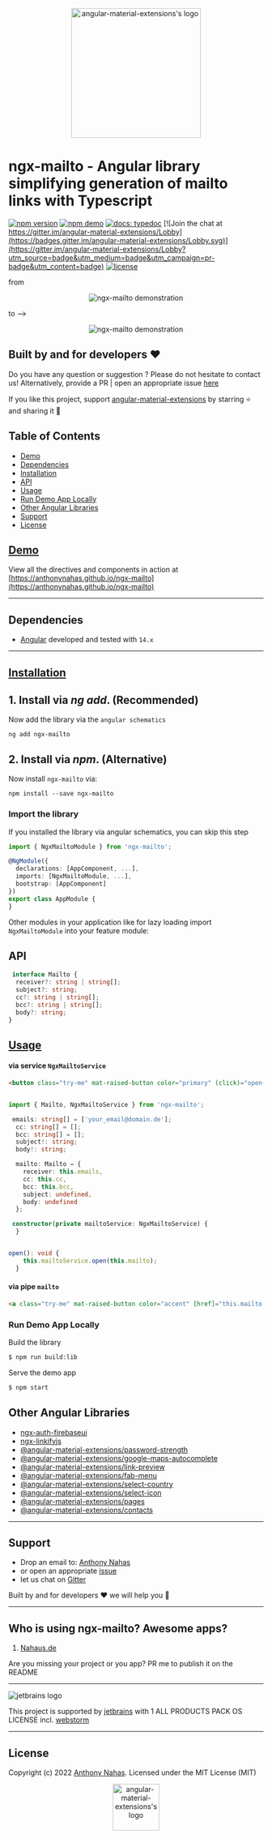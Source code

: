 <p align="center">
  <img alt="angular-material-extensions's logo"
   height="256px" width="256px" style="text-align: center;" 
   src="https://cdn.jsdelivr.net/gh/anthonynahas/ngx-mailto@master/assets/angular-material-extensions-logo.svg">
</p>

# ngx-mailto - Angular library simplifying generation of mailto links with Typescript

[![npm version](https://badge.fury.io/js/ngx-mailto.svg)](https://badge.fury.io/js/ngx-mailto)
[![npm demo](https://img.shields.io/badge/demo-online-ed1c46.svg)](https://anthonynahas.github.io/ngx-mailto)
[![docs: typedoc](https://img.shields.io/badge/docs-typedoc-4D0080.svg)](https://anthonynahas.github.io/ngx-mailto/doc/index.html)
[![Join the chat at https://gitter.im/angular-material-extensions/Lobby](https://badges.gitter.im/angular-material-extensions/Lobby.svg)](https://gitter.im/angular-material-extensions/Lobby?utm_source=badge&utm_medium=badge&utm_campaign=pr-badge&utm_content=badge)
[![license](https://img.shields.io/github/license/anthonynahas/ngx-mailto.svg?style=flat-square)](https://github.com/AnthonyNahas/ngx-mailto/blob/master/LICENSE)

from 

<p align="center">
  <img alt="ngx-mailto demonstration" style="text-align: center;"
   src="https://raw.githubusercontent.com/anthonynahas/ngx-mailto/HEAD/assets/ex1.png">
</p>

to -->

<p align="center">
  <img alt="ngx-mailto demonstration" style="text-align: center;"
   src="https://raw.githubusercontent.com/anthonynahas/ngx-mailto/HEAD/assets/ex2.png">
</p>


## Built by and for developers :heart:
Do you have any question or suggestion ? Please do not hesitate to contact us!
Alternatively, provide a PR | open an appropriate issue [here](https://github.com/AnthonyNahas/ngx-mailto/issues)

If you like this project, support [angular-material-extensions](https://github.com/angular-material-extensions) 
by starring :star: and sharing it :loudspeaker:

## Table of Contents
- [Demo](#demo)
- [Dependencies](#dependencies)
- [Installation](#installation)
- [API](#api)
- [Usage](#usage)
- [Run Demo App Locally](#run-demo-app-locally)
- [Other Angular Libraries](#other-angular-libraries)
- [Support](#support)
- [License](#license)

<a name="demo"/>

## [Demo](https://anthonynahas.github.io/ngx-mailto)

View all the directives and components in action at [https://anthonynahas.github.io/ngx-mailto](https://anthonynahas.github.io/ngx-mailto)

---

<a name="dependencies"/>

## Dependencies
* [Angular](https://angular.io) developed and tested with `14.x`

---

<a name="installation"/>

##  [Installation](https://anthonynahas.github.io/ngx-mailto/getting-started)

## 1. Install via *ng add*. (Recommended)


Now add the library via the `angular schematics`
```shell
ng add ngx-mailto
```

## 2. Install via *npm*. (Alternative) 

Now install `ngx-mailto` via:
```shell
npm install --save ngx-mailto
```


### Import the library

If you installed the library via angular schematics, you can skip this step


```typescript
import { NgxMailtoModule } from 'ngx-mailto'; 

@NgModule({
  declarations: [AppComponent, ...],
  imports: [NgxMailtoModule, ...],  
  bootstrap: [AppComponent]
})
export class AppModule {
}
```

Other modules in your application like for lazy loading import ` NgxMailtoModule ` into your feature module:


<a name="api"/>

## API


```typescript
 interface Mailto {
  receiver?: string | string[];
  subject?: string;
  cc?: string | string[];
  bcc?: string | string[];
  body?: string;
}
```


<a name="usage"/>

## [Usage](https://anthonynahas.github.io/ngx-mailto)


#### via service `NgxMailtoService`


```html
<button class="try-me" mat-raised-button color="primary" (click)="open()">Try Me!</button>
```

```typescript

import { Mailto, NgxMailtoService } from 'ngx-mailto';

 emails: string[] = ['your_email@domain.de'];
  cc: string[] = [];
  bcc: string[] = [];
  subject!: string;
  body!: string;

  mailto: Mailto = {
    receiver: this.emails,
    cc: this.cc,
    bcc: this.bcc,
    subject: undefined,
    body: undefined
  };

 constructor(private mailtoService: NgxMailtoService) {
  }


open(): void {
    this.mailtoService.open(this.mailto);
  }

```


#### via pipe `mailto`

```html
<a class="try-me" mat-raised-button color="accent" [href]="this.mailto | mailto">Try me!</a>
```



<a name="run-demo-app-locally"/>

###  Run Demo App Locally

Build the library

```bash
$ npm run build:lib
```

Serve the demo app

```bash
$ npm start
```



## Other Angular Libraries
- [ngx-auth-firebaseui](https://github.com/AnthonyNahas/ngx-auth-firebaseui)
- [ngx-linkifyjs](https://github.com/AnthonyNahas/ngx-linkifyjs)
- [@angular-material-extensions/password-strength](https://github.com/angular-material-extensions/password-strength)
- [@angular-material-extensions/google-maps-autocomplete](https://github.com/angular-material-extensions/google-maps-autocomplete)
- [@angular-material-extensions/link-preview](https://github.com/angular-material-extensions/link-preview)
- [@angular-material-extensions/fab-menu](https://github.com/angular-material-extensions/fab-menu)
- [@angular-material-extensions/select-country](https://github.com/angular-material-extensions/select-country)
- [@angular-material-extensions/select-icon](https://github.com/angular-material-extensions/select-icon)
- [@angular-material-extensions/pages](https://github.com/angular-material-extensions/pages)
- [@angular-material-extensions/contacts](https://github.com/angular-material-extensions/contacts)
---

<a name="support"/>

## Support
+ Drop an email to: [Anthony Nahas](mailto:anthony.na@hotmail.de)
+ or open an appropriate [issue](https://github.com/angular-material-extensions/ngx-mailto/issues)
+ let us chat on [Gitter](https://gitter.im/angular-material-extensions/Lobby)
 
 Built by and for developers :heart: we will help you :punch:

---

## Who is using ngx-mailto? Awesome apps?

1. [Nahaus.de](https://nahaus.de)


Are you missing your project or you app? PR me to publish it on the README

---

![jetbrains logo](https://raw.githubusercontent.com/anthonynahas/ngx-mailto/HEAD/assets/jetbrains-variant-4_logos/jetbrains-variant-4.png)

This project is supported by [jetbrains](https://www.jetbrains.com/) with 1 ALL PRODUCTS PACK OS LICENSE incl. [webstorm](https://www.jetbrains.com/webstorm)

---

<a name="license"/>

## License

Copyright (c) 2022 [Anthony Nahas](https://github.com/AnthonyNahas). Licensed under the MIT License (MIT) <p align="center">
                                                                                                            <img alt="angular-material-extensions's logo"
                                                                                                             height="92px" width="92px" style="text-align: center;" 
                                                                                                             src="https://cdn.jsdelivr.net/gh/anthonynahas/ngx-mailto@master/assets/badge_made-in-germany.svg">
                                                                                                          </p>

